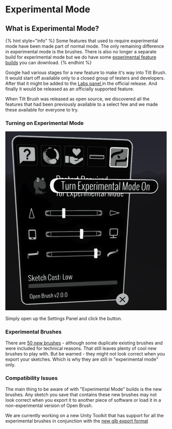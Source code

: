 # Experimental Mode

## What is Experimental Mode?

{% hint style="info" %}
Some features that used to require experimental mode have been made part of normal mode. The only remaining difference in experimental mode is the brushes. There is also no longer a separate build for experimental mode but we do have some [experimental feature builds](../alternate-and-experimental-builds/) you can download.
{% endhint %}

Google had various stages for a new feature to make it's way into Tilt Brush. It would start off available only to a closed group of testers and developers. After that it might be added to the [Labs panel ](check-out-labs-or-experimental-features.md)in the official release. And finally it would be released as an officially supported feature.

When Tilt Brush was released as open source, we discovered all the features that had been previously available to a select few and we made these available for everyone to try.

### Turning on Experimental Mode

![](<../.gitbook/assets/image (4) (1) (2).png>)

Simply open up the Settings Panel and click the button.

### Experimental Brushes

There are [50 new brushes](experimental-mode.md#experimental-brushes) - although some duplicate existing brushes and were included for technical reasons. That still leaves plenty of cool new brushes to play with. But be warned - they might not look correct when you export your sketches. Which is why they are still in "experimental mode" only.

### Compatibility Issues

The main thing to be aware of with "Experimental Mode" builds is the new brushes. Any sketch you save that contains these new brushes may not look correct when you export it to another piece of software or load it in a non-experimental version of Open Brush.

We are currently working on a new Unity Toolkit that has support for all the experimental brushes in conjunction with the [new glb export format](exporting-open-brush-sketches-to-other-apps/configuring-export.md#choosing-between-the-new-and-old-gltf-formats)

